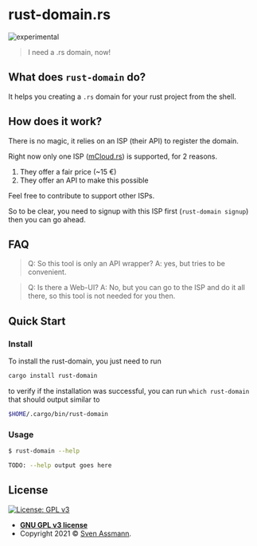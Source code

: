 # rust-domain.rs

![experimental](http://badges.github.io/stability-badges/dist/experimental.svg)

> I need a .rs domain, now!

## What does `rust-domain` do?

It helps you creating a `.rs` domain for your rust project from the shell.

## How does it work?

There is no magic, it relies on an ISP (their API) to register the domain. 

Right now only one ISP ([mCloud.rs](https://www.mcloud.rs)) is supported, for 2 reasons.
1. They offer a fair price (~15 €)
2. They offer an API to make this possible

Feel free to contribute to support other ISPs.

So to be clear, you need to signup with this ISP first (`rust-domain signup`) then you can go ahead.

## FAQ

> Q: So this tool is only an API wrapper?
> A: yes, but tries to be convenient.

> Q: Is there a Web-UI?
> A: No, but you can go to the ISP and do it all there, so this tool is not needed for you then.

## Quick Start
### Install

To install the rust-domain, you just need to run

```bash
cargo install rust-domain
```

to verify if the installation was successful, you can run `which rust-domain` that should output similar to

```sh
$HOME/.cargo/bin/rust-domain
```

### Usage

```sh
$ rust-domain --help

TODO: --help output goes here
```

## License

[![License: GPL v3](https://img.shields.io/badge/License-GPLv3-blue.svg)](https://www.gnu.org/licenses/gpl-3.0)

- **[GNU GPL v3 license](https://www.gnu.org/licenses/gpl-3.0)**
- Copyright 2021 © [Sven Assmann][me].

[me]: https://www.d34dl0ck.me
